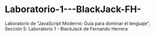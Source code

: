 # Laboratorio-1---BlackJack-FH-
Laboratorio de "JavaScript Moderno: Guía para dominar el lenguaje", Sección 5: Laboratorio 1 - BlackJack de Fernando Herrera
